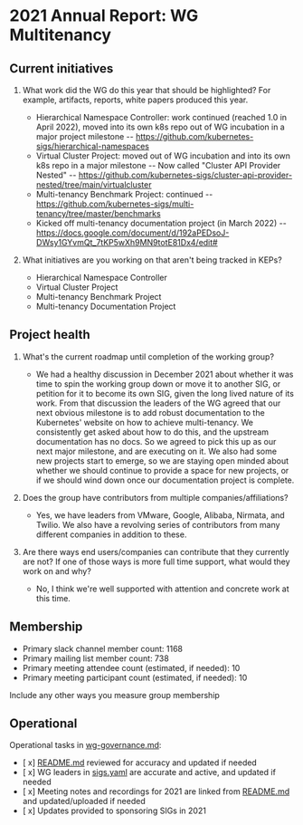 # 2021 Annual Report: WG Multitenancy

## Current initiatives

1. What work did the WG do this year that should be highlighted?
   For example, artifacts, reports, white papers produced this year.

   - Hierarchical Namespace Controller: work continued (reached 1.0 in April 2022), moved into its own k8s repo out of WG incubation in a major project milestone
   -- https://github.com/kubernetes-sigs/hierarchical-namespaces 
   - Virtual Cluster Project: moved out of WG incubation and into its own k8s repo in a major milestone 
   -- Now called "Cluster API Provider Nested" 
   -- https://github.com/kubernetes-sigs/cluster-api-provider-nested/tree/main/virtualcluster 
   - Multi-tenancy Benchmark Project: continued 
   -- https://github.com/kubernetes-sigs/multi-tenancy/tree/master/benchmarks
   - Kicked off multi-tenancy documentation project (in March 2022)
   -- https://docs.google.com/document/d/192aPEDsoJ-DWsy1GYvmQt_7tKP5wXh9MN9totE81Dx4/edit# 

2. What initiatives are you working on that aren't being tracked in KEPs?

   - Hierarchical Namespace Controller
   - Virtual Cluster Project
   - Multi-tenancy Benchmark Project
   - Multi-tenancy Documentation Project

## Project health

1. What's the current roadmap until completion of the working group?

   - We had a healthy discussion in December 2021 about whether it was time to spin the working group down or move it to another SIG, or petition for it to become its own SIG, given the long lived nature of its work. From that discussion the leaders of the WG agreed that our next obvious milestone is to add robust documentation to the Kubernetes' website on how to achieve multi-tenancy. We consistently get asked about how to do this, and the upstream documentation has no docs. So we agreed to pick this up as our next major milestone, and are executing on it. We also had some new projects start to emerge, so we are staying open minded about whether we should continue to provide a space for new projects, or if we should wind down once our documentation project is complete.

2. Does the group have contributors from multiple companies/affiliations?

   - Yes, we have leaders from VMware, Google, Alibaba, Nirmata, and Twilio. We also have a revolving series of contributors from many different companies in addition to these.

3. Are there ways end users/companies can contribute that they currently are not?
   If one of those ways is more full time support, what would they work on and why?

   - No, I think we're well supported with attention and concrete work at this time. 
   

## Membership

- Primary slack channel member count: 1168
- Primary mailing list member count: 738
- Primary meeting attendee count (estimated, if needed): 10
- Primary meeting participant count (estimated, if needed): 10

Include any other ways you measure group membership

## Operational

Operational tasks in [wg-governance.md]:

- [ x] [README.md] reviewed for accuracy and updated if needed
- [ x] WG leaders in [sigs.yaml] are accurate and active, and updated if needed
- [ x] Meeting notes and recordings for 2021 are linked from [README.md] and updated/uploaded if needed
- [ x] Updates provided to sponsoring SIGs in 2021
    

[wg-governance.md]: https://git.k8s.io/community/committee-steering/governance/wg-governance.md
[README.md]: https://git.k8s.io/community/wg-multitenancy/README.md
[sigs.yaml]: https://git.k8s.io/community/sigs.yaml

